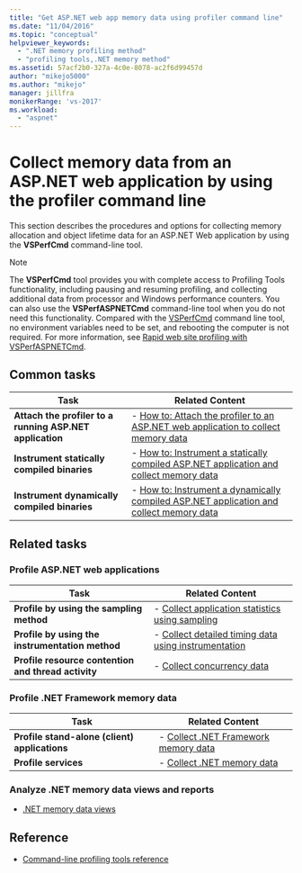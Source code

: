 ```yaml
---
title: "Get ASP.NET web app memory data using profiler command line"
ms.date: "11/04/2016"
ms.topic: "conceptual"
helpviewer_keywords:
  - ".NET memory profiling method"
  - "profiling tools,.NET memory method"
ms.assetid: 57acf2b0-327a-4c0e-8078-ac2f6d99457d
author: "mikejo5000"
ms.author: "mikejo"
manager: jillfra
monikerRange: 'vs-2017'
ms.workload:
  - "aspnet"
---
```

# Collect memory data from an ASP.NET web application by using the profiler command line
This section describes the procedures and options for collecting memory allocation and object lifetime data for an ASP.NET Web application by using the **VSPerfCmd** command-line tool.

> [!NOTE]
> The **VSPerfCmd** tool provides you with complete access to Profiling Tools functionality, including pausing and resuming profiling, and collecting additional data from processor and Windows performance counters. You can also use the  **VSPerfASPNETCmd** command-line tool when you do not need this functionality. Compared with the [VSPerfCmd](../profiling/vsperfcmd.md) command line tool, no environment variables need to be set, and rebooting the computer is not required. For more information, see [Rapid web site profiling with VSPerfASPNETCmd](../profiling/rapid-web-site-profiling-with-vsperfaspnetcmd.md).

## Common tasks

|Task|Related Content|
|----------|---------------------|
|**Attach the profiler to a running ASP.NET application**|-   [How to: Attach the profiler to an ASP.NET web application to collect memory data](../profiling/how-to-attach-the-profiler-to-an-aspnet-web-application-to-collect-memory-data-by-using-the-command-line.md)|
|**Instrument statically compiled binaries**|-   [How to: Instrument a statically compiled ASP.NET application and collect memory data](../profiling/how-to-instrument-a-statically-compiled-aspnet-app-and-collect-memory-data.md)|
|**Instrument dynamically compiled binaries**|-   [How to: Instrument a dynamically compiled ASP.NET application and collect memory data](../profiling/how-to-instrument-a-dynamically-compiled-aspnet-web-application-and-collect-memory-data.md)|

## Related tasks

### Profile ASP.NET web applications

|Task|Related Content|
|----------|---------------------|
|**Profile by using the sampling method**|-   [Collect application statistics using sampling](../profiling/collecting-application-statistics-for-aspnet-using-the-profiler-sampling-method.md)|
|**Profile by using the instrumentation method**|-   [Collect detailed timing data using instrumentation](../profiling/collecting-detailed-timing-data-aspnet-profiler-instrumentation-method.md)|
|**Profile resource contention and thread activity**|-   [Collect concurrency data](../profiling/collecting-concurrency-data-for-an-aspnet-web-application.md)|

### Profile .NET Framework memory data

|Task|Related Content|
|----------|---------------------|
|**Profile stand-alone (client) applications**|-   [Collect .NET Framework memory data](../profiling/collecting-dotnet-framework-memory-data-for-stand-alone-applications.md)|
|**Profile services**|-   [Collect .NET memory data](../profiling/collecting-memory-data-from-dotnet-framework-services-by-using-the-profiler-command-line.md)|

### Analyze .NET memory data views and reports
- [.NET memory data views](../profiling/dotnet-memory-data-views.md)

## Reference
- [Command-line profiling tools reference](../profiling/command-line-profiling-tools-reference.md)
